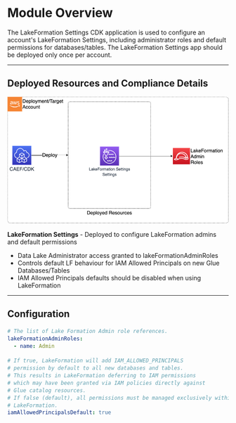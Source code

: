 # Module Overview

The LakeFormation Settings CDK application is used to configure an account's LakeFormation Settings, including administrator roles and default permissions for databases/tables. The LakeFormation Settings app should be deployed only once per account.

***

## Deployed Resources and Compliance Details

![LakeFormationSettings](../../../constructs/L3/datalake/lakeformation-settings-l3-construct/docs/LakeFormationSettings.png)

**LakeFormation Settings** - Deployed to configure LakeFormation admins and default permissions
  
* Data Lake Administrator access granted to lakeFormationAdminRoles
* Controls default LF behaviour for IAM Allowed Principals on new Glue Databases/Tables
* IAM Allowed Principals defaults should be disabled when using LakeFormation

***

## Configuration

```yaml
# The list of Lake Formation Admin role references.
lakeFormationAdminRoles:
  - name: Admin

# If true, LakeFormation will add IAM_ALLOWED_PRINCIPALS
# permission by default to all new databases and tables.
# This results in LakeFormation deferring to IAM permissions
# which may have been granted via IAM policies directly against
# Glue catalog resources.
# If false (default), all permissions must be managed exclusively within
# LakeFormation.
iamAllowedPrincipalsDefault: true
```
